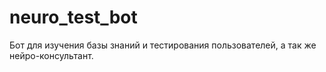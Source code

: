 # neuro_test_bot
Бот для изучения базы знаний и тестирования пользователей, а так же нейро-консультант.
